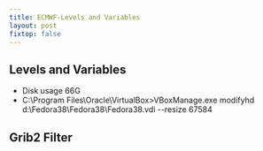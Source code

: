 ```yaml
---
title: ECMWF-Levels and Variables
layout: post
fixtop: false
---
```


## Levels and Variables
- Disk usage 66G
- C:\Program Files\Oracle\VirtualBox>VBoxManage.exe modifyhd d:\Fedora38\Fedora38\Fedora38.vdi --resize 67584

## Grib2 Filter